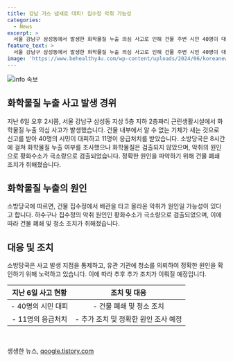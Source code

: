 ```yaml
---
title: 강남 가스 냄새로 대피! 집수정 악취 가능성
categories:
  - News
excerpt: >
  서울 강남구 삼성동에서 발생한 화학물질 누출 의심 사고로 인해 건물 주변 시민 40명이 대피하고, 11명이 응급처치를 받았습니다. 소방당국은 화학물질 누출 여부를 조사했으나, 정밀 조사 결과 화학물질은 검출되지 않았습니다. 집수정에서 배관을 타고 올라온 악취가 원인일 가능성이 있으며, 정확한 원인을 파악하기 위해 건물이 폐쇄될 예정입니다. 이 사건으로 시민들의 안전에 대한 우려가 커지고 있습니다.
feature_text: >
  서울 강남구 삼성동에서 발생한 화학물질 누출 의심 사고로 인해 건물 주변 시민 40명이 대피하고, 11명이 응급처치를 받았습니다. 소방당국은 화학물질 누출 여부를 조사했으나, 정밀 조사 결과 화학물질은 검출되지 않았습니다. 집수정에서 배관을 타고 올라온 악취가 원인일 가능성이 있으며, 정확한 원인을 파악하기 위해 건물이 폐쇄될 예정입니다. 이 사건으로 시민들의 안전에 대한 우려가 커지고 있습니다.
image: 'https://www.behealthy4u.com/wp-content/uploads/2024/06/koreanews.jpg'
---
```


<p><img src="https://www.behealthy4u.com/wp-content/uploads/2024/06/koreanews.jpg" alt="info 속보" /></p>

<h2 data-ke-size="size26">화학물질 누출 사고 발생 경위</h2>

<p data-ke-size="size16">지난 6일 오후 2시쯤, 서울 강남구 삼성동 지상 5층 지하 2층짜리 근린생활시설에서 화학물질 누출 의심 사고가 발생했습니다. 건물 내부에서 알 수 없는 기체가 새는 것으로 신고를 받아 40명의 시민이 대피하고 11명이 응급처치를 받았습니다. 소방당국은 8시간에 걸쳐 화학물질 누출 여부를 조사했으나 화학물질은 검출되지 않았으며, 악취의 원인으로 황화수소가 극소량으로 검출되었습니다. 정확한 원인을 파악하기 위해 건물 폐쇄 조치가 취해졌습니다.</p>

<h2 data-ke-size="size26">화학물질 누출의 원인</h2>

<p data-ke-size="size16">소방당국에 따르면, 건물 집수정에서 배관을 타고 올라온 악취가 원인일 가능성이 있다고 합니다. 하수구나 집수정의 악취 원인인 황화수소가 극소량으로 검출되었으며, 이에 따라 건물 폐쇄 및 청소 조치가 취해졌습니다.</p>

<h2 data-ke-size="size26">대응 및 조치</h2>

<p data-ke-size="size16">소방당국은 사고 발생 지점을 통제하고, 유관 기관에 청소를 의뢰하여 정확한 원인을 확인하기 위해 노력하고 있습니다. 이에 따라 추후 추가 조치가 이뤄질 예정입니다.</p>

<table>
    <thead>
        <tr>
            <th style="text-align: center;">지난 6일 사고 현황</th>
            <th style="text-align: center;">조치 및 대응</th>
        </tr>
    </thead>
    <tbody>
        <tr>
            <td style="text-align: center;">- 40명의 시민 대피</td>
            <td style="text-align: center;">- 건물 폐쇄 및 청소 조치</td>
        </tr>
        <tr>
            <td style="text-align: center;">- 11명의 응급처치</td>
            <td style="text-align: center;">- 추가 조치 및 정확한 원인 조사 예정</td>
        </tr>
    </tbody>
</table>

<p data-ke-size="size16">&nbsp;</p>
생생한 뉴스, <a href="https://qoogle.tistory.com" rel="dofollow">qoogle.tistory.com</a>


